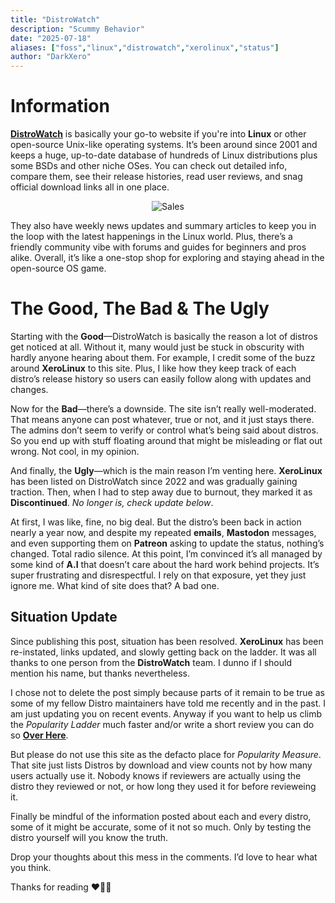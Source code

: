 ```yaml
---
title: "DistroWatch"
description: "Scummy Behavior"
date: "2025-07-18"
aliases: ["foss","linux","distrowatch","xerolinux","status"]
author: "DarkXero"
---
```


# Information

[**DistroWatch**](https://distrowatch.com/) is basically your go-to website if you're into **Linux** or other open-source Unix-like operating systems. It’s been around since 2001 and keeps a huge, up-to-date database of hundreds of Linux distributions plus some BSDs and other niche OSes. You can check out detailed info, compare them, see their release histories, read user reviews, and snag official download links all in one place. 

<div style="text-align: center;">

![Sales](https://i.imgur.com/o6WRNpx.png)

</div>

They also have weekly news updates and summary articles to keep you in the loop with the latest happenings in the Linux world. Plus, there’s a friendly community vibe with forums and guides for beginners and pros alike. Overall, it’s like a one-stop shop for exploring and staying ahead in the open-source OS game.

# The Good, The Bad & The Ugly

Starting with the **Good**—DistroWatch is basically the reason a lot of distros get noticed at all. Without it, many would just be stuck in obscurity with hardly anyone hearing about them. For example, I credit some of the buzz around **XeroLinux** to this site. Plus, I like how they keep track of each distro’s release history so users can easily follow along with updates and changes.

Now for the **Bad**—there’s a downside. The site isn’t really well-moderated. That means anyone can post whatever, true or not, and it just stays there. The admins don’t seem to verify or control what’s being said about distros. So you end up with stuff floating around that might be misleading or flat out wrong. Not cool, in my opinion.

And finally, the **Ugly**—which is the main reason I’m venting here. **XeroLinux** has been listed on DistroWatch since 2022 and was gradually gaining traction. Then, when I had to step away due to burnout, they marked it as **Discontinued**. *No longer is, check update below*.

At first, I was like, fine, no big deal. But the distro’s been back in action nearly a year now, and despite my repeated **emails**, **Mastodon** messages, and even supporting them on **Patreon** asking to update the status, nothing’s changed. Total radio silence. At this point, I’m convinced it’s all managed by some kind of **A.I** that doesn’t care about the hard work behind projects. It’s super frustrating and disrespectful. I rely on that exposure, yet they just ignore me. What kind of site does that? A bad one.

## Situation Update

Since publishing this post, situation has been resolved. **XeroLinux** has been re-instated, links updated, and slowly getting back on the ladder. It was all thanks to one person from the **DistroWatch** team. I dunno if I should mention his name, but thanks nevertheless. 

I chose not to delete the post simply because parts of it remain to be true as some of my fellow Distro maintainers have told me recently and in the past. I am just updating you on recent events. Anyway if you want to help us climb the *Popularity Ladder* much faster and/or write a short review you can do so [**Over Here**](https://distrowatch.com/table.php?distribution=xero).

But please do not use this site as the defacto place for *Popularity Measure*. That site just lists Distros by download and view counts not by how many users actually use it. Nobody knows if reviewers are actually using the distro they reviewed or not, or how long they used it for before revieweing it.

Finally be mindful of the information posted about each and every distro, some of it might be accurate, some of it not so much. Only by testing the distro yourself will you know the truth.

Drop your thoughts about this mess in the comments. I’d love to hear what you think.

Thanks for reading ❤️‍🔥🙏
